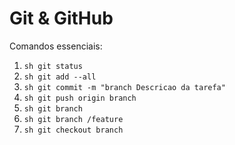 # Git & GitHub
Comandos essenciais:

1. ``sh git status ``
2. ``sh git add --all ``
3. ``sh git commit -m "branch Descricao da tarefa" ``
4. ``sh git push origin branch ``
5. ``sh git branch ``
6. ``sh git branch /feature ``
7. ``sh git checkout branch ``